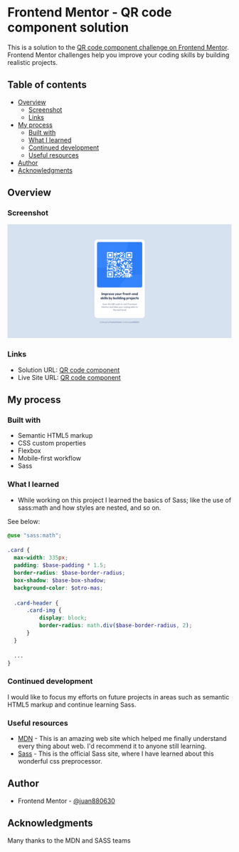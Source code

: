 # Frontend Mentor - QR code component solution

This is a solution to the [QR code component challenge on Frontend Mentor](https://www.frontendmentor.io/challenges/qr-code-component-iux_sIO_H). Frontend Mentor challenges help you improve your coding skills by building realistic projects. 

## Table of contents

- [Overview](#overview)
  - [Screenshot](#screenshot)
  - [Links](#links)
- [My process](#my-process)
  - [Built with](#built-with)
  - [What I learned](#what-i-learned)
  - [Continued development](#continued-development)
  - [Useful resources](#useful-resources)
- [Author](#author)
- [Acknowledgments](#acknowledgments)

## Overview

### Screenshot

![](./screenshot.png)

### Links

- Solution URL: [QR code component](https://github.com/juan880630/frontend-mentor-challenges/tree/main/qr-code-component-main)
- Live Site URL: [QR code component](https://juan880630.github.io/frontend-mentor-challenges/qr-code-component-main/)

## My process

### Built with

- Semantic HTML5 markup
- CSS custom properties
- Flexbox
- Mobile-first workflow
- Sass

### What I learned

- While working on this project I learned the basics of Sass; like the use of sass:math and how styles are nested, and so on.

See below:

```scss
@use "sass:math"; 

.card {
  max-width: 335px;
  padding: $base-padding * 1.5;
  border-radius: $base-border-radius;
  box-shadow: $base-box-shadow;
  background-color: $otro-mas;

  .card-header {
      .card-img {
          display: block;
          border-radius: math.div($base-border-radius, 2);
      }
  }

  ...
}
```

### Continued development

I would like to focus my efforts on future projects in areas such as semantic HTML5 markup and continue learning Sass.

### Useful resources

- [MDN](https://developer.mozilla.org/) - This is an amazing web site which helped me finally understand every thing about web. I'd recommend it to anyone still learning.
- [Sass](https://sass-lang.com) - This is the official Sass site, where I have learned about this wonderful css preprocessor.

## Author

- Frontend Mentor - [@juan880630](https://www.frontendmentor.io/profile/juan880630)

## Acknowledgments

Many thanks to the MDN and SASS teams
